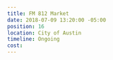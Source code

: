```yaml
---
title: FM 812 Market
date: 2018-07-09 13:20:00 -05:00
position: 16
location: City of Austin
timeline: Ongoing
cost: 
---
```


